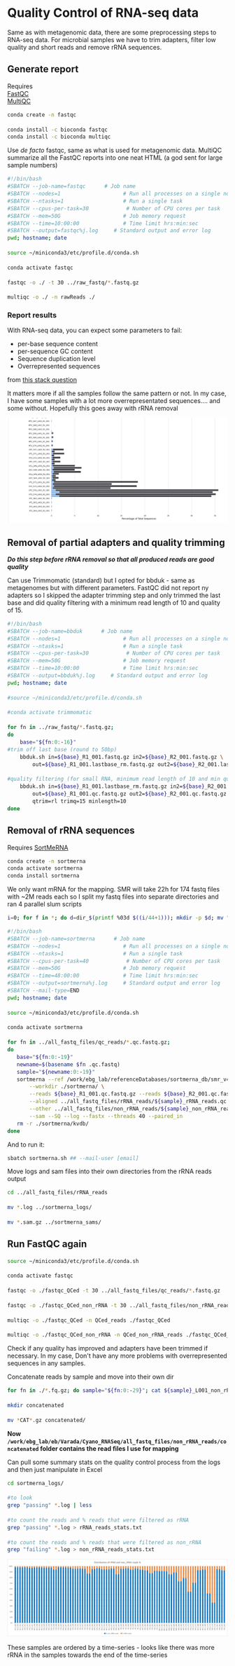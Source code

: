 # Quality Control of RNA-seq data

Same as with metagenomic data, there are some preprocessing steps to RNA-seq data. For microbial samples we have to trim adapters, filter low quality and short reads and remove rRNA sequences.

## Generate report

Requires  
[FastQC](https://www.bioinformatics.babraham.ac.uk/projects/fastqc/)  
[MultiQC](https://github.com/ewels/MultiQC)

```bash
conda create -n fastqc

conda install -c bioconda fastqc
conda install -c bioconda multiqc
```

Use *de facto* fastqc, same as what is used for metagenomic data. MultiQC summarize all the FastQC reports into one neat HTML (a god sent for large sample numbers)

```bash
#!/bin/bash
#SBATCH --job-name=fastqc      # Job name
#SBATCH --nodes=1                    # Run all processes on a single node
#SBATCH --ntasks=1                   # Run a single task
#SBATCH --cpus-per-task=30            # Number of CPU cores per task
#SBATCH --mem=50G                    # Job memory request
#SBATCH --time=10:00:00              # Time limit hrs:min:sec
#SBATCH --output=fastqc%j.log     # Standard output and error log
pwd; hostname; date

source ~/miniconda3/etc/profile.d/conda.sh

conda activate fastqc

fastqc -o ./ -t 30 ../raw_fastq/*.fastq.gz

multiqc -o ./ -n rawReads ./
```

### Report results

With RNA-seq data, you can expect some parameters to fail:  

- per-base sequence content
- per-sequence GC content 
- Sequence duplication level
- Overrepresented sequences

from [this stack question](https://bioinformatics.stackexchange.com/questions/8983/what-are-the-right-parameters-to-trim-a-small-rna-transcriptome-with-trimmomatic)

It matters more if all the samples follow the same pattern or not. In my case, I have some samples with a lot more overrepresentated sequences.... and some without. Hopefully this goes away with rRNA removal

![Alt text](image.png)

## Removal of partial adapters and quality trimming

***Do this step before rRNA removal so that all produced reads are good quality***

Can use Trimmomatic (standard) but I opted for bbduk - same as metagenomes but with different parameters. FastQC did not report ny adapters so I skipped the adapter trimming step and only trimmed the last base and did quality filtering with a minimum read length of 10 and quality of 15. 

```bash
#!/bin/bash
#SBATCH --job-name=bbduk      # Job name
#SBATCH --nodes=1                    # Run all processes on a single node
#SBATCH --ntasks=1                   # Run a single task
#SBATCH --cpus-per-task=30            # Number of CPU cores per task
#SBATCH --mem=50G                    # Job memory request
#SBATCH --time=10:00:00              # Time limit hrs:min:sec
#SBATCH --output=bbduk%j.log     # Standard output and error log
pwd; hostname; date

#source ~/miniconda3/etc/profile.d/conda.sh

#conda activate trimmomatic

for fn in ../raw_fastq/*.fastq.gz;
do
    base="${fn:0:-16}"
#trim off last base (round to 50bp)
    bbduk.sh in=${base}_R1_001.fastq.gz in2=${base}_R2_001.fastq.gz \
        out=${base}_R1_001.lastbase_rm.fastq.gz out2=${base}_R2_001.lastbase_rm.fastq.gz ftm=5

#quality filtering (for small RNA, minimum read length of 10 and min quality of 15)
    bbduk.sh in=${base}_R1_001.lastbase_rm.fastq.gz in2=${base}_R2_001.lastbase_rm.fastq.gz \
        out=${base}_R1_001.qc.fastq.gz out2=${base}_R2_001.qc.fastq.gz \
        qtrim=rl trimq=15 minlength=10
done
```

## Removal of rRNA sequences

Requires [SortMeRNA](https://github.com/sortmerna/sortmerna)

```bash
conda create -n sortmerna
conda activate sortmerna
conda install sortmerna
```


We only want mRNA for the mapping. SMR will take 22h for 174 fastq files with ~2M reads each so I split my fastq files into separate directories and ran 4 parallel slum scripts

```bash
i=0; for f in *; do d=dir_$(printf %03d $((i/44+1))); mkdir -p $d; mv "$f" $d; let i++; done
```

```bash
#!/bin/bash
#SBATCH --job-name=sortmerna      # Job name
#SBATCH --nodes=1                    # Run all processes on a single node
#SBATCH --ntasks=1                   # Run a single task
#SBATCH --cpus-per-task=40            # Number of CPU cores per task
#SBATCH --mem=50G                    # Job memory request
#SBATCH --time=48:00:00              # Time limit hrs:min:sec
#SBATCH --output=sortmerna%j.log     # Standard output and error log
#SBATCH --mail-type=END
pwd; hostname; date

source ~/miniconda3/etc/profile.d/conda.sh

conda activate sortmerna

for fn in ../all_fastq_files/qc_reads/*.qc.fastq.gz;
do
   base="${fn:0:-19}"
   newname=$(basename $fn .qc.fastq)
   sample="${newname:0:-19}"
   sortmerna --ref /work/ebg_lab/referenceDatabases/sortmerna_db/smr_v4.3_default_db.fasta \
       --workdir ./sortmerna/ \
       --reads ${base}_R1_001.qc.fastq.gz --reads ${base}_R2_001.qc.fastq.gz \
       --aligned ../all_fastq_files/rRNA_reads/${sample}_rRNA_reads.qc \
       --other ../all_fastq_files/non_rRNA_reads/${sample}_non_rRNA_reads.qc \
       --sam --SQ --log --fastx --threads 40 --paired_in
   rm -r ./sortmerna/kvdb/
done
```

And to run it:

```bash
sbatch sortmerna.sh ## --mail-user [email]
```

Move logs and sam files into their own directories from the rRNA reads output

```bash
cd ../all_fastq_files/rRNA_reads

mv *.log ../sortmerna_logs/

mv *.sam.gz ../sortmerna_sams/
```

## Run FastQC again

```bash
source ~/miniconda3/etc/profile.d/conda.sh

conda activate fastqc

fastqc -o ./fastqc_QCed -t 30 ../all_fastq_files/qc_reads/*.fastq.gz

fastqc -o ./fastqc_QCed_non_rRNA -t 30 ../all_fastq_files/non_rRNA_reads/*.fq.gz

multiqc -o ./fastqc_QCed -n QCed_reads ./fastqc_QCed

multiqc -o ./fastqc_QCed_non_rRNA -n QCed_non_rRNA_reads ./fastqc_QCed_non_rRNA
```

Check if any quality has improved and adapters have been trimmed if necessary. In my case, Don't have any more problems with overrepresented sequences in any samples.

Concatenate reads by sample and move into their own dir

```bash
for fn in ./*.fq.gz; do sample="${fn:0:-29}"; cat ${sample}_L001_non_rRNA_reads.qc.fq.gz ${sample}_L002_non_rRNA_reads.qc.fq.gz > ${sample}_CAT_non_rRNA_reads.qc.fq.gz;echo ${sample}_CAT_non_rRNA_reads.qc.fq.gz; done

mkdir concatenated

mv *CAT*.gz concatenated/
```

**Now `/work/ebg_lab/eb/Varada/Cyano_RNASeq/all_fastq_files/non_rRNA_reads/concatenated` folder contains the read files I use for mapping**

Can pull some summary stats on the quality control process from the logs and then just manipulate in Excel

```bash
cd sortmerna_logs/

#to look
grep "passing" *.log | less

#to count the reads and % reads that were filtered as rRNA
grep "passing" *.log > rRNA_reads_stats.txt

#to count the reads and % reads that were filtered as non_rRNA
grep "failing" *.log > non_rRNA_reads_stats.txt
```

![Alt text](image-1.png)

These samples are ordered by a time-series - looks like there was more rRNA in the samples towards the end of the time-series

